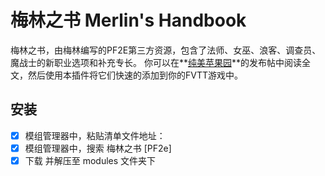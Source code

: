 # 梅林之书 Merlin's Handbook

梅林之书，由梅林编写的PF2E第三方资源，包含了法师、女巫、浪客、调查员、魔战士的新职业选项和补充专长。
你可以在**[纯美苹果园](https://www.goddessfantasy.net/bbs/index.php?topic=135145.0)**的发布帖中阅读全文，然后使用本插件将它们快速的添加到你的FVTT游戏中。

## 安装

- [x] 模组管理器中，粘贴清单文件地址： 
- [x] 模组管理器中，搜索 梅林之书 [PF2e]
- [x] 下载  并解压至 modules 文件夹下
